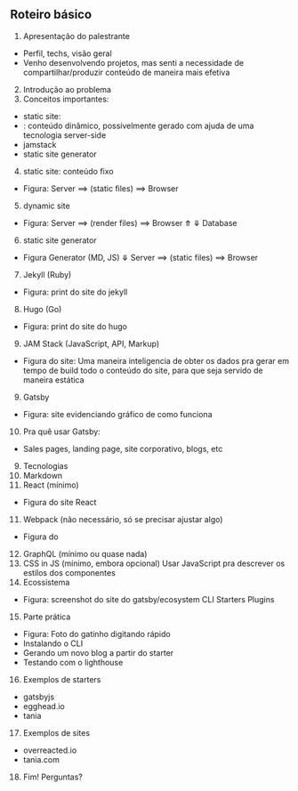 ## Roteiro básico

1. Apresentação do palestrante
 - Perfil, techs, visão geral
 - Venho desenvolvendo projetos, mas senti a necessidade de compartilhar/produzir conteúdo de maneira mais efetiva
2. Introdução ao problema
3. Conceitos importantes:
 - static site: 
 - : conteúdo dinâmico, possívelmente gerado com ajuda de uma tecnologia server-side
 - jamstack
 - static site generator
4. static site: conteúdo fixo
 - Figura:
     Server ⟹ (static files) ⟹ Browser 
5. dynamic site
 - Figura:
      Server ⟹ (render files) ⟹ Browser
       ⤊ ⤋
     Database
6. static site generator
 - Figura
    Generator (MD, JS)
        ⤋
      Server ⟹ (static files) ⟹ Browser 
7. Jekyll (Ruby)
 - Figura: print do site do jekyll
8. Hugo (Go)
 - Figura: print do site do hugo
9. JAM Stack (JavaScript, API, Markup)
 - Figura do site: Uma maneira inteligencia de obter os dados pra gerar em tempo de build todo o conteúdo do site, para que seja servido de maneira estática
9. Gatsby
 - Figura: site evidenciando gráfico de como funciona
10. Pra quê usar Gatsby:
 - Sales pages, landing page, site corporativo, blogs, etc
9. Tecnologias
10. Markdown
10. React (mínimo)
 - Figura do site React
11. Webpack (não necessário, só se precisar ajustar algo)
 - Figura do 
12. GraphQL (mínimo ou quase nada)
13. CSS in JS (mínimo, embora opcional)
 Usar JavaScript pra descrever os estilos dos componentes
14. Ecossistema
 - Figura: screenshot do site do gatsby/ecosystem
 CLI
 Starters
 Plugins
15. Parte prática
 - Figura: Foto do gatinho digitando rápido
 - Instalando o CLI
 - Gerando um novo blog a partir do starter
 - Testando com o lighthouse
16. Exemplos de starters
 - gatsbyjs
 - egghead.io
 - tania
17. Exemplos de sites
 - overreacted.io
 - tania.com
18. Fim! Perguntas?

